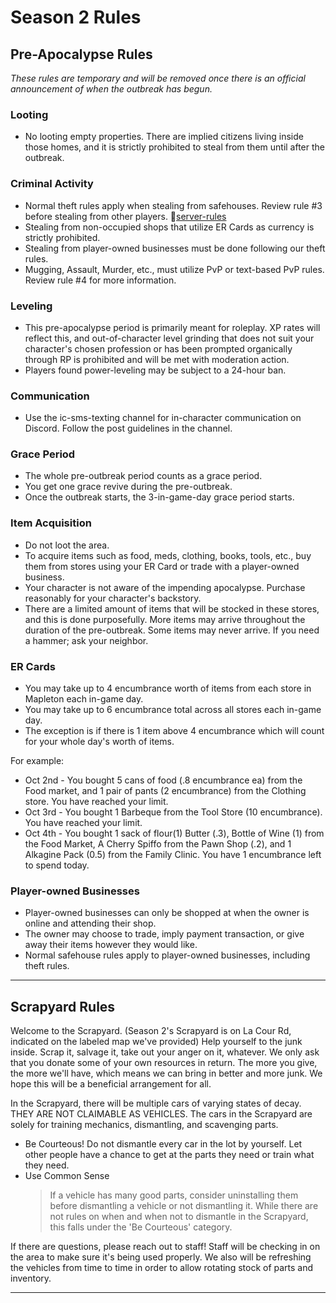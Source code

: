 # Season 2 Rules

## Pre-Apocalypse Rules

*These rules are temporary and will be removed once there is an official announcement of when the outbreak has begun.*

### Looting

- No looting empty properties. There are implied citizens living inside those homes, and it is strictly prohibited to steal from them until after the outbreak.

### Criminal Activity

- Normal theft rules apply when stealing from safehouses. Review rule #3 before stealing from other players. 📕[server-rules](link-to-server-rules)
- Stealing from non-occupied shops that utilize ER Cards as currency is strictly prohibited.
- Stealing from player-owned businesses must be done following our theft rules.
- Mugging, Assault, Murder, etc., must utilize PvP or text-based PvP rules. Review rule #4 for more information.

### Leveling

- This pre-apocalypse period is primarily meant for roleplay. XP rates will reflect this, and out-of-character level grinding that does not suit your character's chosen profession or has been prompted organically through RP is prohibited and will be met with moderation action.
- Players found power-leveling may be subject to a 24-hour ban.

### Communication

- Use the ic-sms-texting channel for in-character communication on Discord. Follow the post guidelines in the channel.

### Grace Period

- The whole pre-outbreak period counts as a grace period.
- You get one grace revive during the pre-outbreak.
- Once the outbreak starts, the 3-in-game-day grace period starts.

### Item Acquisition

- Do not loot the area.
- To acquire items such as food, meds, clothing, books, tools, etc., buy them from stores using your ER Card or trade with a player-owned business.
- Your character is not aware of the impending apocalypse. Purchase reasonably for your character's backstory.
- There are a limited amount of items that will be stocked in these stores, and this is done purposefully. More items may arrive throughout the duration of the pre-outbreak. Some items may never arrive. If you need a hammer; ask your neighbor.

### ER Cards

- You may take up to 4 encumbrance worth of items from each store in Mapleton each in-game day.
- You may take up to 6 encumbrance total across all stores each in-game day.
- The exception is if there is 1 item above 4 encumbrance which will count for your whole day's worth of items.

For example:
- Oct 2nd - You bought 5 cans of food (.8 encumbrance ea) from the Food market, and 1 pair of pants (2 encumbrance) from the Clothing store. You have reached your limit.
- Oct 3rd - You bought 1 Barbeque from the Tool Store (10 encumbrance). You have reached your limit.
- Oct 4th - You bought 1 sack of flour(1) Butter (.3), Bottle of Wine (1) from the Food Market, A Cherry Spiffo from the Pawn Shop (.2), and 1 Alkagine Pack (0.5) from the Family Clinic. You have 1 encumbrance left to spend today.

### Player-owned Businesses

- Player-owned businesses can only be shopped at when the owner is online and attending their shop.
- The owner may choose to trade, imply payment transaction, or give away their items however they would like.
- Normal safehouse rules apply to player-owned businesses, including theft rules.


---

## Scrapyard Rules

Welcome to the Scrapyard. (Season 2's Scrapyard is on La Cour Rd, indicated on the labeled map we've provided) Help yourself to the junk inside. Scrap it, salvage it, take out your anger on it, whatever. We only ask that you donate some of your own resources in return. The more you give, the more we'll have, which means we can bring in better and more junk. We hope this will be a beneficial arrangement for all.

In the Scrapyard, there will be multiple cars of varying states of decay. THEY ARE NOT CLAIMABLE AS VEHICLES. The cars in the Scrapyard are solely for training mechanics, dismantling, and scavenging parts.

- Be Courteous! Do not dismantle every car in the lot by yourself. Let other people have a chance to get at the parts they need or train what they need.
- Use Common Sense
  > If a vehicle has many good parts, consider uninstalling them before dismantling a vehicle or not dismantling it. While there are not rules on when and when not to dismantle in the Scrapyard, this falls under the 'Be Courteous' category.

If there are questions, please reach out to staff! Staff will be checking in on the area to make sure it's being used properly. We also will be refreshing the vehicles from time to time in order to allow rotating stock of parts and inventory.

--- 
